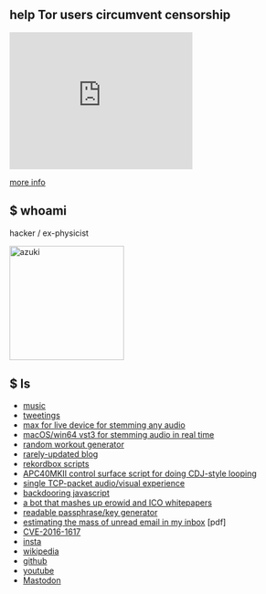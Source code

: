 ## help Tor users circumvent censorship

<iframe src="https://snowflake.torproject.org/embed.html" width="320"
height="240" frameborder="0" scrolling="no"></iframe>

[more info](https://snowflake.torproject.org/)

## $ whoami

hacker / ex-physicist

<img src='https://user-images.githubusercontent.com/549654/62085872-7d6d1600-b211-11e9-82fb-8f202a1fa702.jpg' alt='azuki' width='200'>

## $ ls

* [music](https://soundcloud.com/azuki)
* [tweetings](https://twitter.com/bcrypt)
* [max for live device for stemming any
  audio](https://azuki.bandcamp.com/merch/max-for-live-stem-splitter-spleeter)
* [macOS/win64 vst3 for stemming audio in real
  time](https://azuki.bandcamp.com/merch/experimental-spleeter-plugin-for-live-stem-separation)
* [random workout generator](https://random.training)
* [rarely-updated blog](https://diracdeltas.github.io/blog)
* [rekordbox scripts](https://github.com/diracdeltas/rekordbox-scripts)
* [APC40MKII control surface script for doing CDJ-style
  looping](https://github.com/diracdeltas/apc40mk2)
* [single TCP-packet audio/visual experience](http://packet.city)
* [backdooring javascript](https://diracdeltas.github.io/blog/backdooring-js/)
* [a bot that mashes up erowid and ICO whitepapers](https://twitter.com/icowid)
* [readable passphrase/key generator](https://diracdeltas.github.io/niceware/)
* [estimating the mass of unread email in my inbox](http://web.mit.edu/zyan/Public/fermi.pdf) [pdf]
* [CVE-2016-1617](https://github.com/diracdeltas/sniffly/tree/master)
* [insta](https://instagram.com/azukipix)
* [wikipedia](https://en.wikipedia.org/wiki/Yan_Zhu)
* [github](https://github.com/diracdeltas)
* [youtube](https://www.youtube.com/@bcrypt)
* <a rel="me" href="https://infosec.exchange/@bcrypt">Mastodon</a>
